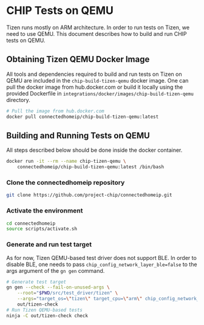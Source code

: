 # CHIP Tests on QEMU

Tizen runs mostly on ARM architecture. In order to run tests on Tizen, we need
to use QEMU. This document describes how to build and run CHIP tests on QEMU.

## Obtaining Tizen QEMU Docker Image

All tools and dependencies required to build and run tests on Tizen on QEMU are
included in the `chip-build-tizen-qemu` docker image. One can pull the docker
image from hub.docker.com or build it locally using the provided Dockerfile in
`integrations/docker/images/chip-build-tizen-qemu` directory.

```sh
# Pull the image from hub.docker.com
docker pull connectedhomeip/chip-build-tizen-qemu:latest
```

## Building and Running Tests on QEMU

All steps described below should be done inside the docker container.

```sh
docker run -it --rm --name chip-tizen-qemu \
    connectedhomeip/chip-build-tizen-qemu:latest /bin/bash
```

### Clone the connectedhomeip repository

```sh
git clone https://github.com/project-chip/connectedhomeip.git
```

### Activate the environment

```sh
cd connectedhomeip
source scripts/activate.sh
```

### Generate and run test target

As for now, Tizen QEMU-based test driver does not support BLE. In order to
disable BLE, one needs to pass `chip_config_network_layer_ble=false` to the
args argument of the `gn gen` command.

```sh
# Generate test target
gn gen --check --fail-on-unused-args \
    --root="$PWD/src/test_driver/tizen" \
    --args="target_os=\"tizen\" target_cpu=\"arm\" chip_config_network_layer_ble=false" \
    out/tizen-check
# Run Tizen QEMU-based tests
ninja -C out/tizen-check check
```
